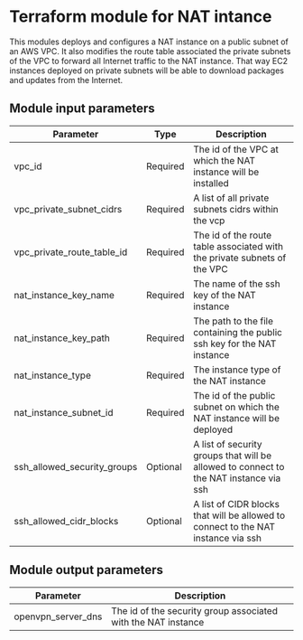 # Terraform module for NAT intance

This modules deploys and configures a NAT instance on a public subnet of an AWS VPC. It also modifies the route table associated the private subnets of the VPC to forward all Internet traffic to the NAT instance. That way EC2 instances deployed on private subnets will be able to download packages and updates from the Internet.

## Module input parameters

| Parameter                   | Type     | Description                                                                           |
| --------------------------- |--------- | ------------------------------------------------------------------------------------- |
| vpc_id                      | Required | The id of the VPC at which the NAT instance will be installed                         |
| vpc_private_subnet_cidrs    | Required | A list of all private subnets cidrs within the vcp                                    |
| vpc_private_route_table_id  | Required | The id of the route table associated with the private subnets of the VPC              |
| nat_instance_key_name       | Required | The name of the ssh key of the NAT instance                                           |
| nat_instance_key_path       | Required | The path to the file containing the public ssh key for the NAT instance               |
| nat_instance_type           | Required | The instance type of the NAT instance                                                 |
| nat_instance_subnet_id      | Required | The id of the public subnet on which the NAT instance will be deployed                |
| ssh_allowed_security_groups | Optional | A list of security groups that will be allowed to connect to the NAT instance via ssh |
| ssh_allowed_cidr_blocks     | Optional | A list of CIDR blocks that will be allowed to connect to the NAT instance via ssh     |

## Module output parameters

| Parameter              | Description                                                   |
| ---------------------- | ------------------------------------------------------------- |
| openvpn_server_dns     | The id of the security group associated with the NAT instance |